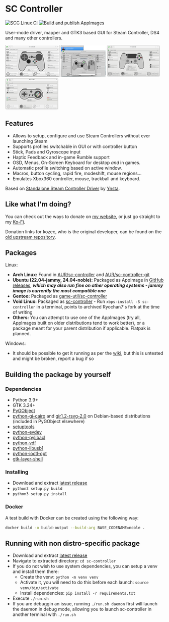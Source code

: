 # SC Controller

[![SCC Linux CI](https://github.com/C0rn3j/sc-controller/actions/workflows/scc-linux.yml/badge.svg?branch=python3)](https://github.com/C0rn3j/sc-controller/actions/workflows/scc-linux.yml)
[![Build and publish AppImages](https://github.com/C0rn3j/sc-controller/actions/workflows/appimage.yml/badge.svg?event=release)](https://github.com/C0rn3j/sc-controller/actions/workflows/appimage.yml)

User-mode driver, mapper and GTK3 based GUI for Steam Controller, DS4 and many other controllers.

[![screenshot1](docs/screenshot1-tn.png?raw=true)](docs/screenshot1.png?raw=true)
[![screenshot2](docs/screenshot2-tn.png?raw=true)](docs/screenshot2.png?raw=true)
[![screenshot3](docs/screenshot3-tn.png?raw=true)](docs/screenshot3.png?raw=true)
[![screenshot3](docs/screenshot4-tn.png?raw=true)](docs/screenshot4.png?raw=true)

## Features
- Allows to setup, configure and use Steam Controllers without ever launching Steam
- Supports profiles switchable in GUI or with controller button
- Stick, Pads and Gyroscope input
- Haptic Feedback and in-game Rumble support
- OSD, Menus, On-Screen Keyboard for desktop *and* in games.
- Automatic profile switching based on active window.
- Macros, button cycling, rapid fire, modeshift, mouse regions...
- Emulates Xbox360 controller, mouse, trackball and keyboard.

Based on [Standalone Steam Controller Driver](https://github.com/ynsta/steamcontroller) by [Ynsta](https://github.com/ynsta).

## Like what I'm doing?

You can check out the ways to donate on [my website](https://rys.rs/donate), or just go straight to my [Ko-Fi](https://ko-fi.com/martinrys).

Donation links for kozec, who is the original developer, can be found on the [old upstream repository](https://github.com/kozec/sc-controller?tab=readme-ov-file#like-what-im-doing).

## Packages

Linux:
  - **Arch Linux:** Found in [AUR/sc-controller](https://aur.archlinux.org/packages/sc-controller/) and [AUR/sc-controller-git](https://aur.archlinux.org/packages/sc-controller-git/)
  - **Ubuntu (22.04-jammy, 24.04-noble):** Packaged as AppImage in [GitHub releases](https://github.com/C0rn3j/sc-controller/releases), ***which may also run fine on other operating systems - jammy image is currently the most compatible one***
  - **Gentoo:** Packaged as [game-util/sc-controller](https://packages.gentoo.org/packages/games-util/sc-controller)
  - **Void Linux:** Packaged as [sc-controller](https://github.com/void-linux/void-packages/blob/master/srcpkgs/sc-controller/template) - Run `xbps-install -S sc-controller` in a terminal, points to archived Ryochan7's fork at the time of writing
  - **Others:** You can attempt to use one of the AppImages (try all, AppImages built on older distributions tend to work better), or a package meant for your parent distribution if applicable. Flatpak is planned.

Windows:
  - It should be possible to get it running as per the [wiki](https://github.com/C0rn3j/sc-controller/wiki/Running-SC-Controller-on-Windows), but this is untested and might be broken, report a bug if so


## Building the package by yourself

### Dependencies
  - Python 3.9+
  - GTK 3.24+
  - [PyGObject](https://live.gnome.org/PyGObject)
  - [python-gi-cairo](https://packages.debian.org/sid/python-gi-cairo) and [gir1.2-rsvg-2.0](https://packages.debian.org/sid/gir1.2-rsvg-2.0) on Debian-based distributions (included in PyGObject elsewhere)
  - [setuptools](https://pypi.python.org/pypi/setuptools)
  - [python-evdev](https://python-evdev.readthedocs.io/en/latest/)
  - [python-pylibacl](http://pylibacl.k1024.org/)
  - [python-vdf](https://pypi.org/project/vdf/)
  - [python-libusb1](https://github.com/vpelletier/python-libusb1)
  - [python-ioctl-opt](https://pypi.org/project/ioctl-opt/)
  - [gtk-layer-shell](https://github.com/wmww/gtk-layer-shell)

### Installing
  - Download and extract [latest release](https://github.com/C0rn3j/sc-controller/releases/latest)
  - `python3 setup.py build`
  - `python3 setup.py install`

### Docker
A test build with Docker can be created using the following way:

```bash
docker build -o build-output --build-arg BASE_CODENAME=noble .
```

## Running with non distro-specific package
  - Download and extract [latest release](https://github.com/C0rn3j/sc-controller/releases/latest)
  - Navigate to extracted directory: `cd sc-controller`
  - If you do not wish to use system dependencies, you can setup a venv and install them there:
    - Create the venv: `python -m venv venv`
    - Activate it, you will need to do this before each launch: `source venv/bin/activate`
    - Install dependencies: `pip install -r requirements.txt`
  - Execute `./run.sh`
  - If you are debuggin an issue, running `./run.sh daemon` first will launch the daemon in debug mode, allowing you to launch sc-controller in another terminal with `./run.sh`
